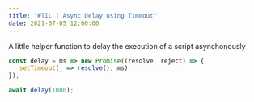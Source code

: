 ```yaml
---
title: "#TIL | Async Delay using Timeout"
date: 2021-07-05 12:00:00
---
```


A little helper function to delay the execution of a script asynchonously

```js
const delay = ms => new Promise((resolve, reject) => {
   setTimeout(_ => resolve(), ms)
});

await delay(1000);
```
